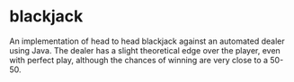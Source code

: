 # blackjack
An implementation of head to head blackjack against an automated dealer using Java. 
The dealer has a slight theoretical edge over the player, even with perfect play, although the chances of winning are very close to a 50-50.
